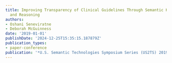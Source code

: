 ```yaml
---
title: Improving Transparency of Clinical Guidelines Through Semantic Knowledge Representation
  and Reasoning
authors:
- Oshani Seneviratne
- Deborah McGuinness
date: '2019-01-01'
publishDate: '2024-12-25T15:35:15.187879Z'
publication_types:
- paper-conference
publication: '*U.S. Semantic Technologies Symposium Series (US2TS) 2019*'
---
```

